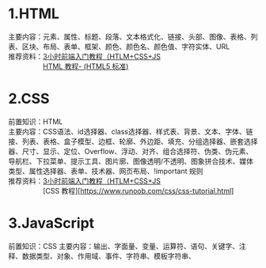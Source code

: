 # 1.HTML
主要内容：元素、属性、标题、段落、文本格式化、链接、头部、图像、表格、列表、区块、布局、表单、框架、颜色、颜色名、颜色值、字符实体、URL  
推荐资料：[3小时前端入门教程（HTLM+CSS+JS](https://www.bilibili.com/video/BV1BT4y1W7Aw/)  
　　　　　[HTML 教程- (HTML5 标准)](https://www.runoob.com/html/html-tutorial.html)  
# 2.CSS
前置知识：HTML  
主要内容：CSS语法、id选择器、class选择器、样式表、背景、文本、字体、链接、列表、表格、盒子模型、边框、轮廓、外边距、填充、分组选择器、嵌套选择器、尺寸、显示、定位、Overflow、浮动、对齐、组合选择符、伪类、伪元素、导航栏、下拉菜单、提示工具、图片廓、图像透明/不透明、图象拼合技术、媒体类型、属性选择器、表单、技术器、网页布局、!important 规则  
推荐资料：[3小时前端入门教程（HTLM+CSS+JS](https://www.bilibili.com/video/BV1BT4y1W7Aw/)  
　　　　　[CSS 教程][https://www.runoob.com/css/css-tutorial.html]
# 3.JavaScript
前置知识：CSS
主要内容：输出、字面量、变量、运算符、语句、关键字、注释、数据类型、对象、作用域、事件、字符串、模板字符串、
